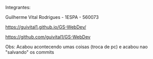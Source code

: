 Integrantes:

Guilherme Vital Rodrigues - 1ESPA - 560073

https://guivital1.github.io/GS-WebDev/

https://github.com/guivital1/GS-WebDev

Obs: Acabou acontecendo umas coisas (troca de pc) e acabou nao "salvando" os commits
